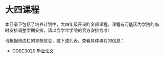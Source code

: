 # 大四课程

本目录下包括了培养计划中，大四年级开设的全部课程。课程有可能因为学院的临时安排调整学期安排，请以当学年学院的官方安排为准!

请根据侧边栏的导航信息，或下述列表，查看具体课程的信息：

- [COSC0020 毕业论文](/courses/grade-4/COSC0020)